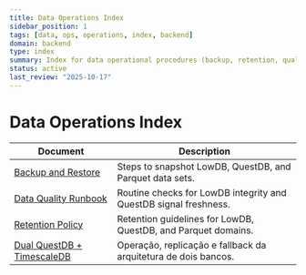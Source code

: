```yaml
---
title: Data Operations Index
sidebar_position: 1
tags: [data, ops, operations, index, backend]
domain: backend
type: index
summary: Index for data operational procedures (backup, retention, quality)
status: active
last_review: "2025-10-17"
---
```


# Data Operations Index

| Document | Description |
|----------|-------------|
| [Backup and Restore](backup-restore.md) | Steps to snapshot LowDB, QuestDB, and Parquet data sets. |
| [Data Quality Runbook](data-quality-runbook.md) | Routine checks for LowDB integrity and QuestDB signal freshness. |
| [Retention Policy](retention-policy.md) | Retention guidelines for LowDB, QuestDB, and Parquet domains. |
| [Dual QuestDB + TimescaleDB](questdb-timescaledb-dual-storage.md) | Operação, replicação e fallback da arquitetura de dois bancos. |
